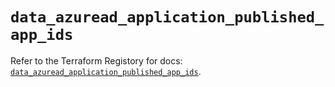 # `data_azuread_application_published_app_ids`

Refer to the Terraform Registory for docs: [`data_azuread_application_published_app_ids`](https://registry.terraform.io/providers/hashicorp/azuread/2.37.1/docs/data-sources/application_published_app_ids).
